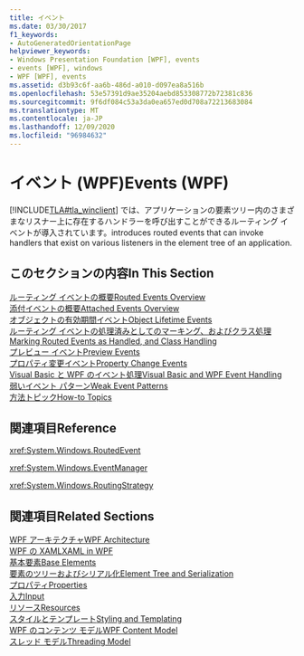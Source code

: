 ```yaml
---
title: イベント
ms.date: 03/30/2017
f1_keywords:
- AutoGeneratedOrientationPage
helpviewer_keywords:
- Windows Presentation Foundation [WPF], events
- events [WPF], windows
- WPF [WPF], events
ms.assetid: d3b93c6f-aa6b-486d-a010-d097ea8a516b
ms.openlocfilehash: 53e57391d9ae35204aebd853308772b72381c836
ms.sourcegitcommit: 9f6df084c53a3da0ea657ed0d708a72213683084
ms.translationtype: MT
ms.contentlocale: ja-JP
ms.lasthandoff: 12/09/2020
ms.locfileid: "96984632"
---
```

# <a name="events-wpf"></a><span data-ttu-id="fbabc-102">イベント (WPF)</span><span class="sxs-lookup"><span data-stu-id="fbabc-102">Events (WPF)</span></span>
[!INCLUDE[TLA#tla_winclient](../../../includes/tlasharptla-winclient-md.md)] <span data-ttu-id="fbabc-103">では、アプリケーションの要素ツリー内のさまざまなリスナー上に存在するハンドラーを呼び出すことができるルーティング イベントが導入されています。</span><span class="sxs-lookup"><span data-stu-id="fbabc-103">introduces routed events that can invoke handlers that exist on various listeners in the element tree of an application.</span></span>  
  
## <a name="in-this-section"></a><span data-ttu-id="fbabc-104">このセクションの内容</span><span class="sxs-lookup"><span data-stu-id="fbabc-104">In This Section</span></span>  
 [<span data-ttu-id="fbabc-105">ルーティング イベントの概要</span><span class="sxs-lookup"><span data-stu-id="fbabc-105">Routed Events Overview</span></span>](routed-events-overview.md)  
 [<span data-ttu-id="fbabc-106">添付イベントの概要</span><span class="sxs-lookup"><span data-stu-id="fbabc-106">Attached Events Overview</span></span>](attached-events-overview.md)  
 [<span data-ttu-id="fbabc-107">オブジェクトの有効期間イベント</span><span class="sxs-lookup"><span data-stu-id="fbabc-107">Object Lifetime Events</span></span>](object-lifetime-events.md)  
 [<span data-ttu-id="fbabc-108">ルーティング イベントの処理済みとしてのマーキング、およびクラス処理</span><span class="sxs-lookup"><span data-stu-id="fbabc-108">Marking Routed Events as Handled, and Class Handling</span></span>](marking-routed-events-as-handled-and-class-handling.md)  
 [<span data-ttu-id="fbabc-109">プレビュー イベント</span><span class="sxs-lookup"><span data-stu-id="fbabc-109">Preview Events</span></span>](preview-events.md)  
 [<span data-ttu-id="fbabc-110">プロパティ変更イベント</span><span class="sxs-lookup"><span data-stu-id="fbabc-110">Property Change Events</span></span>](property-change-events.md)  
 [<span data-ttu-id="fbabc-111">Visual Basic と WPF のイベント処理</span><span class="sxs-lookup"><span data-stu-id="fbabc-111">Visual Basic and WPF Event Handling</span></span>](visual-basic-and-wpf-event-handling.md)  
 [<span data-ttu-id="fbabc-112">弱いイベント パターン</span><span class="sxs-lookup"><span data-stu-id="fbabc-112">Weak Event Patterns</span></span>](weak-event-patterns.md)  
 [<span data-ttu-id="fbabc-113">方法トピック</span><span class="sxs-lookup"><span data-stu-id="fbabc-113">How-to Topics</span></span>](events-how-to-topics.md)  
  
## <a name="reference"></a><span data-ttu-id="fbabc-114">関連項目</span><span class="sxs-lookup"><span data-stu-id="fbabc-114">Reference</span></span>  
 <xref:System.Windows.RoutedEvent>  
  
 <xref:System.Windows.EventManager>  
  
 <xref:System.Windows.RoutingStrategy>  
  
## <a name="related-sections"></a><span data-ttu-id="fbabc-115">関連項目</span><span class="sxs-lookup"><span data-stu-id="fbabc-115">Related Sections</span></span>  
 [<span data-ttu-id="fbabc-116">WPF アーキテクチャ</span><span class="sxs-lookup"><span data-stu-id="fbabc-116">WPF Architecture</span></span>](wpf-architecture.md)  
  [<span data-ttu-id="fbabc-117">WPF の XAML</span><span class="sxs-lookup"><span data-stu-id="fbabc-117">XAML in WPF</span></span>](xaml-in-wpf.md)  
  [<span data-ttu-id="fbabc-118">基本要素</span><span class="sxs-lookup"><span data-stu-id="fbabc-118">Base Elements</span></span>](base-elements.md)  
  [<span data-ttu-id="fbabc-119">要素のツリーおよびシリアル化</span><span class="sxs-lookup"><span data-stu-id="fbabc-119">Element Tree and Serialization</span></span>](element-tree-and-serialization.md)  
  [<span data-ttu-id="fbabc-120">プロパティ</span><span class="sxs-lookup"><span data-stu-id="fbabc-120">Properties</span></span>](properties-wpf.md)  
  [<span data-ttu-id="fbabc-121">入力</span><span class="sxs-lookup"><span data-stu-id="fbabc-121">Input</span></span>](input-wpf.md)  
  [<span data-ttu-id="fbabc-122">リソース</span><span class="sxs-lookup"><span data-stu-id="fbabc-122">Resources</span></span>](resources-wpf.md)  
  [<span data-ttu-id="fbabc-123">スタイルとテンプレート</span><span class="sxs-lookup"><span data-stu-id="fbabc-123">Styling and Templating</span></span>](/dotnet/desktop-wpf/fundamentals/styles-templates-overview)  
  [<span data-ttu-id="fbabc-124">WPF のコンテンツ モデル</span><span class="sxs-lookup"><span data-stu-id="fbabc-124">WPF Content Model</span></span>](../controls/wpf-content-model.md)  
  [<span data-ttu-id="fbabc-125">スレッド モデル</span><span class="sxs-lookup"><span data-stu-id="fbabc-125">Threading Model</span></span>](threading-model.md)
